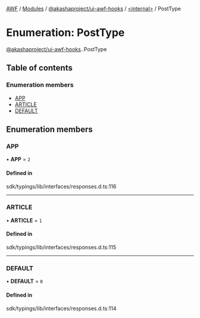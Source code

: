 [AWF](../README.md) / [Modules](../modules.md) / [@akashaproject/ui-awf-hooks](../modules/akashaproject_ui_awf_hooks.md) / [<internal\>](../modules/akashaproject_ui_awf_hooks._internal_.md) / PostType

# Enumeration: PostType

[@akashaproject/ui-awf-hooks](../modules/akashaproject_ui_awf_hooks.md).[<internal>](../modules/akashaproject_ui_awf_hooks._internal_.md).PostType

## Table of contents

### Enumeration members

- [APP](akashaproject_ui_awf_hooks._internal_.PostType.md#app)
- [ARTICLE](akashaproject_ui_awf_hooks._internal_.PostType.md#article)
- [DEFAULT](akashaproject_ui_awf_hooks._internal_.PostType.md#default)

## Enumeration members

### APP

• **APP** = `2`

#### Defined in

sdk/typings/lib/interfaces/responses.d.ts:116

___

### ARTICLE

• **ARTICLE** = `1`

#### Defined in

sdk/typings/lib/interfaces/responses.d.ts:115

___

### DEFAULT

• **DEFAULT** = `0`

#### Defined in

sdk/typings/lib/interfaces/responses.d.ts:114
